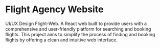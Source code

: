 # Flight Agency Website
UI/UX Design Flight-Web.
A React web built to provide users with a comprehensive and user-friendly platform for searching and booking flights. This project aims to simplify the process of finding and booking flights by offering a clean and intuitive web interface.
